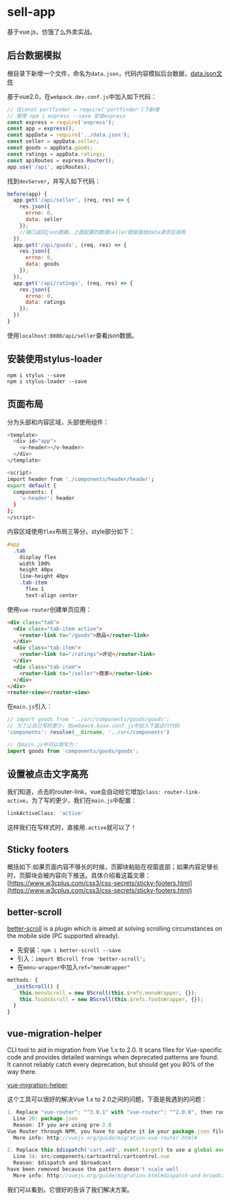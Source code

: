 # sell-app

基于vue.js，仿饿了么外卖实战。

## 后台数据模拟

根目录下新增一个文件，命名为`data.json`，代码内容模拟后台数据，[data.json文件](https://github.com/luyaJ/sell-app/blob/master/sell/data.json)

基于vue2.0，在`webpack.dev.conf.js`中加入如下代码：
```js
// 在const portfinder = require('portfinder')下新增
// 使用 npm i express --save 安装express
const express = require('express');
const app = express();
const appData = require('../data.json');
const seller = appData.seller;
const goods = appData.goods;
const ratings = appData.ratings;
const apiRoutes = express.Router();
app.use('/api', apiRoutes);
```

找到`devServer`，并写入如下代码：
```js
before(app) {
  app.get('/api/seller', (req, res) => {
    res.json({
      errno: 0,
      data: seller
    });
    //接口返回json数据，上面配置的数据seller就赋值给data请求后调用
  }),
  app.get('/api/goods', (req, res) => {
    res.json({
      errno: 0,
      data: goods
    });
  }),
  app.get('/api/ratings', (req, res) => {
    res.json({
      errno: 0,
      data: ratings
    });
  })
}
```

使用`localhost:8080/api/seller`查看json数据。

## 安装使用stylus-loader

```
npm i stylus --save
npm i stylus-loader --save
```

## 页面布局

分为头部和内容区域，头部使用组件：
```bash
<template>
  <div id="app">
    <v-header></v-header>
  </div>
</template>

<script>
import header from './components/header/header';
export default {
  components: {
    'v-header': header
  }
};
</script>
```

内容区域使用`flex`布局三等分，style部分如下：
```css
#app
  .tab
    display flex
    width 100%
    height 40px
    line-height 40px
    .tab-item
      flex 1
      text-align center
```

使用`vue-router`创建单页应用：
```html
<div class="tab">
  <div class="tab-item active">
    <router-link to="/goods">商品</router-link>
  </div>
  <div class="tab-item">
    <router-link to="/ratings">评论</router-link>
  </div>
  <div class="tab-item">
    <router-link to="/seller">商家</router-link>
  </div>
</div>
<router-view></router-view>
```

在`main.js`引入：
```js
// import goods from '../src/components/goods/goods';
// 为了让自己写的更少，在webpack.base.conf.js中加入下面这行代码
'components': resolve(__dirname, '../src/components')

// 在main.js中可以简写为：
import goods from 'components/goods/goods';
```

## 设置被点击文字高亮

我们知道，点击的router-link，vue会自动给它增加`class: router-link-active`，为了写的更少，我们在`main.js`中配置：
```js
linkActiveClass: 'active'
```
这样我们在写样式时，直接用`.active`就可以了！

## Sticky footers

概括如下:如果页面内容不够长的时候，页脚块粘贴在视窗底部；如果内容足够长时，页脚块会被内容向下推送。具体介绍看这篇文章：[https://www.w3cplus.com/css3/css-secrets/sticky-footers.html](https://www.w3cplus.com/css3/css-secrets/sticky-footers.html)

## better-scroll

[better-scroll](https://github.com/ustbhuangyi/better-scroll) is a plugin which is aimed at solving scrolling circumstances on the mobile side (PC supported already). 

* 先安装：`npm i better-scroll --save`
* 引入：`import BScroll from 'better-scroll';`
* 在`menu-wrapper`中加入`ref="menuWrapper"`
```js
methods: {
  _initScroll() {
    this.menuScroll = new BScroll(this.$refs.menuWrapper, {});
    this.foodsScroll = new BScroll(this.$refs.foodsWrapper, {});
  }
}
```

## vue-migration-helper

CLI tool to aid in migration from Vue 1.x to 2.0. It scans files for Vue-specific code and provides detailed warnings when deprecated patterns are found. It cannot reliably catch every deprecation, but should get you 80% of the way there.

[vue-migration-helper](https://github.com/vuejs/vue-migration-helper)

这个工具可以很好的解决Vue 1.x to 2.0之间的问题，下面是我遇到的问题：
```js
1. Replace "vue-router": "^3.0.1" with "vue-router": "^2.0.0", then run: npm install
  Line 20: package.json
  Reason: If you are using pre-2.0
Vue Router through NPM, you have to update it in your package.json file
  More info: http://vuejs.org/guide/migration-vue-router.html#

2. Replace this.$dispatch('cart.add', event.target) to use a global event bus or vuex (see link below for implementation details)
  Line 34: src/components/cartcontrol/cartcontrol.vue
  Reason: $dispatch and $broadcast
have been removed because the pattern doesn't scale well
  More info: http://vuejs.org/guide/migration.html#dispatch-and-broadcast
```

我们可以看到，它很好的告诉了我们解决方案。

